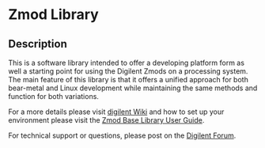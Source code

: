 # Zmod Library

## Description

This is a software library intended to offer a developing platform form as well a starting point for using the Digilent Zmods on a processing system. The main feature of this library is that it offers a unified approach for both bear-metal and Linux development while maintaining the same methods and function for both variations.

For a more details please visit [digilent Wiki](https://github.com/Digilent/zmodlib) and how to set up your environment please visit the [Zmod Base Library User Guide](https://reference.digilentinc.com/reference/zmod/zmodbaselibraryuserguide).

For technical support or questions, please post on the [Digilent Forum](forum.digilentinc.com).
